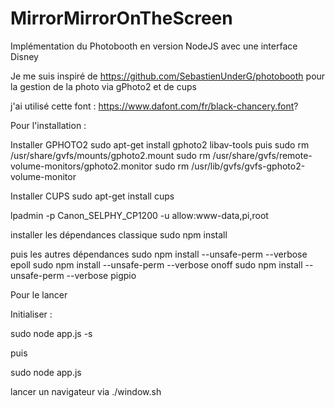 # MirrorMirrorOnTheScreen

Implémentation du Photobooth en version NodeJS avec une interface Disney

Je me suis inspiré de https://github.com/SebastienUnderG/photobooth
pour la gestion de la photo via gPhoto2 et de cups

j'ai utilisé cette font : 
https://www.dafont.com/fr/black-chancery.font?



Pour l'installation :

Installer GPHOTO2
sudo apt-get install gphoto2 libav-tools
puis
sudo rm /usr/share/gvfs/mounts/gphoto2.mount
sudo rm /usr/share/gvfs/remote-volume-monitors/gphoto2.monitor
sudo rm /usr/lib/gvfs/gvfs-gphoto2-volume-monitor

Installer CUPS
sudo apt-get install cups

lpadmin -p Canon_SELPHY_CP1200 -u allow:www-data,pi,root


installer les dépendances classique 
sudo npm install

puis les autres dépendances
sudo npm install --unsafe-perm --verbose epoll
sudo npm install --unsafe-perm --verbose onoff
sudo npm install --unsafe-perm --verbose pigpio


Pour le lancer 

Initialiser : 

sudo node app.js -s

puis 

sudo node app.js

lancer un navigateur via ./window.sh


